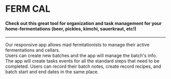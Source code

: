 # FERM CAL

#### Check out this great tool for organization and task management for your home-fermentations (beer, pickles, kimchi, sauerkraut, etc!)
---
Our responsive app allows mad fermtationists to manage their active fermentations and cellars.  
Users can create new batches and the app will manage the batch's info. The app will create tasks events for all the standard steps that need to be completed. Users can record their batch notes, create record recipes, and batch start and end dates in the same place.  
